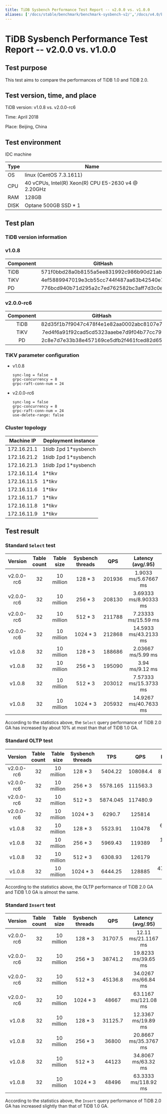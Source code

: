 ```yaml
---
title: TiDB Sysbench Performance Test Report -- v2.0.0 vs. v1.0.0
aliases: ['/docs/stable/benchmark/benchmark-sysbench-v2/','/docs/v4.0/benchmark/benchmark-sysbench-v2/','/docs/stable/benchmark/sysbench-v2/']
---
```


# TiDB Sysbench Performance Test Report -- v2.0.0 vs. v1.0.0

## Test purpose

This test aims to compare the performances of TiDB 1.0 and TiDB 2.0.

## Test version, time, and place

TiDB version: v1.0.8 vs. v2.0.0-rc6

Time: April 2018

Place: Beijing, China

## Test environment

IDC machine

| Type | Name |
| -------- | --------- |
| OS | linux (CentOS 7.3.1611) |
| CPU | 40 vCPUs, Intel(R) Xeon(R) CPU E5-2630 v4 @ 2.20GHz |
| RAM | 128GB |
| DISK | Optane 500GB SSD * 1 |

## Test plan

### TiDB version information

### v1.0.8

| Component | GitHash |
| -------- | --------- |
| TiDB | 571f0bbd28a0b8155a5ee831992c986b90d21ab7 |
| TiKV | 4ef5889947019e3cb55cc744f487aa63b42540e7 |
| PD | 776bcd940b71d295a2c7ed762582bc3aff7d3c0e |

### v2.0.0-rc6

| Component | GitHash |
| :--------: | :---------: |
| TiDB | 82d35f1b7f9047c478f4e1e82aa0002abc8107e7 |
| TiKV | 7ed4f6a91f92cad5cd5323aaebe7d9f04b77cc79 |
| PD | 2c8e7d7e33b38e457169ce5dfb2f461fced82d65 |

### TiKV parameter configuration

- v1.0.8

    ```
    sync-log = false
    grpc-concurrency = 8
    grpc-raft-conn-num = 24
    ```

- v2.0.0-rc6

    ```
    sync-log = false
    grpc-concurrency = 8
    grpc-raft-conn-num = 24
    use-delete-range: false
    ```

### Cluster topology

| Machine IP | Deployment instance |
|--------------|------------|
| 172.16.21.1 | 1*tidb 1*pd 1*sysbench |
| 172.16.21.2 | 1*tidb 1*pd 1*sysbench |
| 172.16.21.3 | 1*tidb 1*pd 1*sysbench |
| 172.16.11.4 | 1*tikv |
| 172.16.11.5 | 1*tikv |
| 172.16.11.6 | 1*tikv |
| 172.16.11.7 | 1*tikv |
| 172.16.11.8 | 1*tikv |
| 172.16.11.9 | 1*tikv |

## Test result

### Standard `Select` test

| Version | Table count | Table size | Sysbench threads |QPS | Latency (avg/.95) |
| :---: | :---: | :---: | :---: | :---: | :---: |
| v2.0.0-rc6 | 32 | 10 million | 128 * 3 |  201936 | 1.9033 ms/5.67667 ms |
| v2.0.0-rc6 | 32 | 10 million | 256 * 3 | 208130 | 3.69333 ms/8.90333 ms  |
| v2.0.0-rc6 | 32 | 10 million | 512 * 3 |  211788 | 7.23333 ms/15.59 ms |
| v2.0.0-rc6 | 32 | 10 million | 1024 * 3 |  212868 | 14.5933 ms/43.2133 ms |
| v1.0.8  | 32 | 10 million | 128 * 3 |  188686 | 2.03667 ms/5.99 ms  |
| v1.0.8  | 32 | 10 million | 256 * 3 |  195090  |3.94 ms/9.12 ms  |
| v1.0.8  | 32 | 10 million | 512 * 3 |  203012 | 7.57333 ms/15.3733 ms  |
| v1.0.8  | 32 | 10 million | 1024 * 3 |  205932 | 14.9267 ms/40.7633 ms |

According to the statistics above, the `Select` query performance of TiDB 2.0 GA has increased by about 10% at most than that of TiDB 1.0 GA.

### Standard OLTP test

| Version | Table count | Table size | Sysbench threads | TPS | QPS | Latency (avg/.95) |
| :---: | :---: | :---: | :---: | :---: | :---: | :---:|
| v2.0.0-rc6 | 32 | 10 million | 128 * 3 | 5404.22 | 108084.4 | 87.2033 ms/110 ms |
| v2.0.0-rc6 | 32 | 10 million | 256 * 3 | 5578.165 | 111563.3 | 167.673 ms/275.623 ms |
| v2.0.0-rc6 | 32 | 10 million | 512 * 3 | 5874.045 | 117480.9 | 315.083 ms/674.017 ms |
| v2.0.0-rc6 | 32 | 10 million | 1024 * 3 | 6290.7 | 125814 | 529.183 ms/857.007 ms |
| v1.0.8 | 32 | 10 million | 128 * 3 | 5523.91 | 110478 | 69.53 ms/88.6333 ms |
| v1.0.8 | 32 | 10 million | 256 * 3 | 5969.43 | 119389 |128.63 ms/162.58 ms |
| v1.0.8 | 32 | 10 million | 512 * 3 | 6308.93 | 126179 | 243.543 ms/310.913 ms |
| v1.0.8 | 32 | 10 million | 1024 * 3 | 6444.25 | 128885 | 476.787ms/635.143 ms |

According to the statistics above, the OLTP performance of TiDB 2.0 GA and TiDB 1.0 GA is almost the same.

### Standard `Insert` test

| Version | Table count | Table size | Sysbench threads | QPS | Latency (avg/.95) |
| :---: | :---: | :---: | :---: | :---: | :---: |
| v2.0.0-rc6 | 32 | 10 million | 128 * 3 | 31707.5 | 12.11 ms/21.1167 ms |
| v2.0.0-rc6 | 32 | 10 million | 256 * 3 | 38741.2 | 19.8233 ms/39.65 ms |
| v2.0.0-rc6 | 32 | 10 million | 512 * 3 | 45136.8 | 34.0267 ms/66.84 ms |
| v2.0.0-rc6 | 32 | 10 million | 1024 * 3 | 48667 | 63.1167 ms/121.08 ms |
| v1.0.8 | 32 | 10 million | 128 * 3 | 31125.7 | 12.3367 ms/19.89 ms |
| v1.0.8 | 32 | 10 million | 256 * 3 | 36800 | 20.8667 ms/35.3767 ms |
| v1.0.8 | 32 | 10 million | 512 * 3 | 44123 | 34.8067 ms/63.32 ms |
| v1.0.8 | 32 | 10 million | 1024 * 3 | 48496 | 63.3333 ms/118.92 ms |

According to the statistics above, the `Insert` query performance of TiDB 2.0 GA has increased slightly than that of TiDB 1.0 GA.
